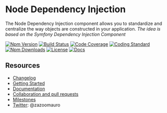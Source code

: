 Node Dependency Injection
=========================

The Node Dependency Injection component allows you to standardize and centralize the way objects are constructed in your application.
*The idea is based on the Symfony Dependency Injection Component*

[![Npm Version](https://badge.fury.io/js/node-dependency-injection.svg)](https://badge.fury.io/js/node-dependency-injection)
[![Build Status](https://travis-ci.org/zazoomauro/node-dependency-injection.svg?branch=master)](https://travis-ci.org/zazoomauro/node-dependency-injection)
[![Code Coverage](https://codecov.io/gh/zazoomauro/node-dependency-injection/branch/master/graph/badge.svg)](https://codecov.io/gh/zazoomauro/node-dependency-injection)
[![Coding Standard](https://img.shields.io/badge/code%20style-standard-brightgreen.svg)](http://standardjs.com/)
[![Npm Downloads](https://img.shields.io/npm/dm/node-dependency-injection.svg?maxAge=2592000)](https://www.npmjs.com/package/node-dependency-injection)
[![License](https://img.shields.io/npm/l/node-dependency-injection.svg?maxAge=2592000?style=plastic)](https://github.com/zazoomauro/node-dependency-injection/blob/master/LICENSE)
[![Docs](https://readthedocs.org/projects/docs/badge/?version=latest)](https://docs.readthedocs.io/en/latest/?badge=latest)

Resources
---------

- [Changelog](CHANGELOG.md)
- [Getting Started](http://node-dependency-injection.readthedocs.io/en/latest/docs/getting-started/)
- [Documentation](http://node-dependency-injection.readthedocs.io/en/latest/)
- [Collaboration and pull requests](CONTRIBUTING.md)
- [Milestones](https://github.com/zazoomauro/node-dependency-injection/milestones)
- [Twitter](https://twitter.com/zazoomauro): @zazoomauro
